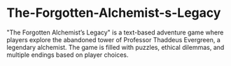 # The-Forgotten-Alchemist-s-Legacy
"The Forgotten Alchemist’s Legacy" is a text-based adventure game where players explore the abandoned tower of Professor Thaddeus Evergreen, a legendary alchemist. The game is filled with puzzles, ethical dilemmas, and multiple endings based on player choices.

